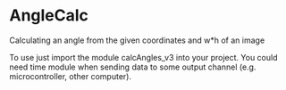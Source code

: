 # AngleCalc
Calculating an angle from the given coordinates and w*h of an image

To use just import the module calcAngles_v3 into your project. You could need time module when sending data 
to some output channel (e.g. microcontroller, other computer). 

